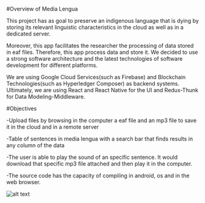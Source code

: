 #Overview of Media Lengua

This project has as goal to preserve an indigenous language that is dying by storing its relevant linguistic characteristics in the cloud as well as in a dedicated server. 

Moreover, this app facilitates the researcher the processing of data stored in eaf files. Therefore, this app process data and store it. We decided to use a strong software architecture and the latest technologies of software development for different platforms. 

We are using Google Cloud Services(such as Firebase) and Blockchain Technologies(such as Hyperledger Composer) as backend systems. Ultimately, we are using React and React Native for the UI and Redux-Thunk for Data Modeling-Middleware.

#Objectives

-Upload files by browsing in the computer a eaf file and an mp3 file to save it in the cloud and in a remote server

-Table of sentences in media lengua with a search bar that finds results in any column of the data

-The user is able to play the sound of an specific sentence. It would download that specific mp3 file attached and then play it in the computer. 

-The source code has the capacity of compiling in android, os and in the web browser. 

![alt text](/home/nemesis1346/Documents/UniversityProjects/takijunchik-react-firebase-hyperledger/resources/architecture.png)
